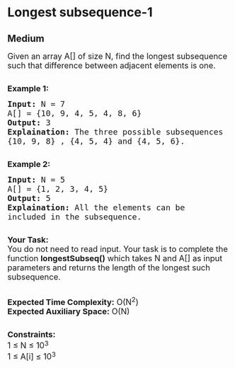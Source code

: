 # Longest subsequence-1
## Medium
<div class="problems_problem_content__Xm_eO"><p><span style="font-size: 18px;">Given an array A[] of size N, find the longest subsequence such that difference between adjacent elements&nbsp;is one.</span></p>
<p><br><strong><span style="font-size: 18px;">Example 1:</span></strong></p>
<pre><span style="font-size: 18px;"><strong>Input:</strong> N = 7
A[] = {10, 9, 4, 5, 4, 8, 6}
<strong>Output:</strong> 3
<strong>Explaination:</strong> The three possible subsequences 
{10, 9, 8} , {4, 5, 4} and {4, 5, 6}.</span></pre>
<p><br><strong><span style="font-size: 18px;">Example 2:</span></strong></p>
<pre><span style="font-size: 18px;"><strong>Input:</strong> N = 5
A[] = {1, 2, 3, 4, 5}
<strong>Output:</strong> 5
<strong>Explaination:</strong> All the elements can be 
included in the subsequence.</span></pre>
<p><br><span style="font-size: 18px;"><strong>Your Task:</strong><br>You do not need to read input. Your task is to complete the function <strong>longestSubseq()</strong> which takes N and A[] as input parameters and returns the length of the longest such subsequence.</span></p>
<p><br><span style="font-size: 18px;"><strong>Expected Time Complexity:</strong> O(N<sup>2</sup>)<br><strong>Expected Auxiliary Space:</strong> O(N)</span></p>
<p><br><span style="font-size: 18px;"><strong>Constraints:</strong><br>1 ≤ N ≤ 10</span><sup><span style="font-size: 14.999999046325684px;">3</span></sup><br><span style="font-size: 18px;">1 ≤ A[i] ≤ 10</span><sup><span style="font-size: 14.999999046325684px;">3</span></sup></p></div>